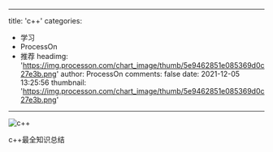 
---
title: 'c++'
categories: 
 - 学习
 - ProcessOn
 - 推荐
headimg: 'https://img.processon.com/chart_image/thumb/5e9462851e085369d0c27e3b.png'
author: ProcessOn
comments: false
date: 2021-12-05 13:25:56
thumbnail: 'https://img.processon.com/chart_image/thumb/5e9462851e085369d0c27e3b.png'
---

<div>   
<img class="thumb" alt="c++" src="https://img.processon.com/chart_image/thumb/5e9462851e085369d0c27e3b.png" referrerpolicy="no-referrer">
<p>c++最全知识总结</p>  
</div>
            